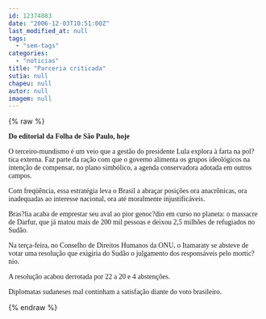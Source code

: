```yaml
---
id: 12374883
date: "2006-12-03T10:51:00Z"
last_modified_at: null
tags:
  - "sem-tags"
categories:
  - "noticias"
title: "Parceria criticada"
sutia: null
chapeu: null
autor: null
imagem: null
---
```

{% raw %}
<p><P><STRONG><FONT face=Verdana>Do editorial da Folha de São Paulo, hoje</FONT></STRONG></P></p>
<p><P><FONT face=Verdana>O terceiro-mundismo é um veio que a gestão do presidente Lula explora à farta na pol?tica externa. Faz parte da ração com que o governo alimenta os grupos ideológicos na intenção de compensar, no plano simbólico, a agenda conservadora adotada em outros campos.<BR></FONT></P></p>
<p><P><FONT face=Verdana>Com freqüência, essa estratégia leva o Brasil a abraçar posições ora anacrônicas, ora inadequadas ao interesse nacional, ora até moralmente injustificáveis. </FONT></P></p>
<p><P><FONT face=Verdana>Bras?lia acaba de emprestar seu aval ao pior genoc?dio em curso no planeta: o massacre de Darfur, que já matou mais de 200 mil pessoas e deixou 2,5 milhões de refugiados no Sudão.<BR></FONT></P></p>
<p><P><FONT face=Verdana>Na terça-feira, no Conselho de Direitos Humanos da ONU, o Itamaraty se absteve de votar uma resolução que exigiria do Sudão o julgamento dos responsáveis pelo mortic?nio. </FONT></P></p>
<p><P><FONT face=Verdana>A resolução acabou derrotada por 22 a 20 e 4 abstenções. </FONT></P></p>
<p><P><FONT face=Verdana>Diplomatas sudaneses mal continham a satisfação diante do voto brasileiro.</FONT></P> </p>
{% endraw %}